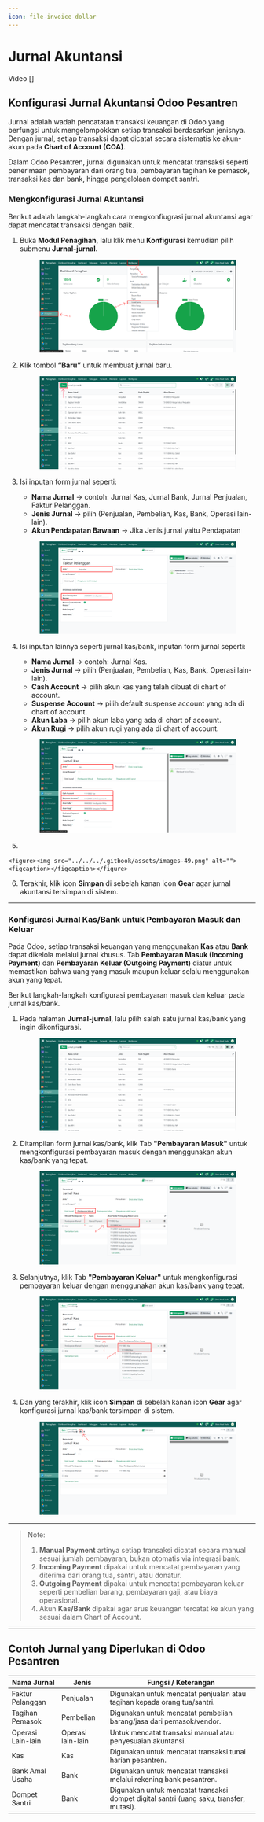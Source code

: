 ```yaml
---
icon: file-invoice-dollar
---
```


# Jurnal Akuntansi

Video \[]

## Konfigurasi Jurnal Akuntansi Odoo Pesantren

Jurnal adalah wadah pencatatan transaksi keuangan di Odoo yang berfungsi untuk mengelompokkan setiap transaksi berdasarkan jenisnya. Dengan jurnal, setiap transaksi dapat dicatat secara sistematis ke akun-akun pada **Chart of Account (COA)**.

Dalam Odoo Pesantren, jurnal digunakan untuk mencatat transaksi seperti penerimaan pembayaran dari orang tua, pembayaran tagihan ke pemasok, transaksi kas dan bank, hingga pengelolaan dompet santri.

### Mengkonfigurasi Jurnal Akuntansi

Berikut adalah langkah-langkah cara mengkonfiugrasi jurnal akuntansi agar dapat mencatat transaksi dengan baik.

1.  Buka **Modul Penagihan**, lalu klik menu **Konfigurasi** kemudian pilih submenu **Jurnal-jurnal.**

    <figure><img src="../../../.gitbook/assets/images-44.png" alt=""><figcaption></figcaption></figure>


2.  Klik tombol **“Baru”** untuk membuat jurnal baru.

    <figure><img src="../../../.gitbook/assets/images-45.png" alt=""><figcaption></figcaption></figure>


3.  Isi inputan form jurnal seperti:

    * **Nama Jurnal** → contoh: Jurnal Kas, Jurnal Bank, Jurnal Penjualan, Faktur Pelanggan.
    * **Jenis Jurnal** → pilih (Penjualan, Pembelian, Kas, Bank, Operasi lain-lain).
    * **Akun Pendapatan Bawaan** → Jika Jenis jurnal yaitu Pendapatan

    <figure><img src="../../../.gitbook/assets/images-46.png" alt=""><figcaption></figcaption></figure>


4.  Isi inputan lainnya seperti jurnal kas/bank, inputan form jurnal seperti:

    * **Nama Jurnal** → contoh: Jurnal Kas.
    * **Jenis Jurnal** → pilih (Penjualan, Pembelian, Kas, Bank, Operasi lain-lain).
    * **Cash Account** → pilih akun kas yang telah dibuat di chart of account.
    * **Suspense Account** → pilih default suspense account yang ada di chart of account.
    * **Akun Laba** → pilih akun laba yang ada di chart of account.
    * **Akun Rugi** → pilih akun rugi yang ada di chart of account.

    <figure><img src="../../../.gitbook/assets/images-48.PNG" alt=""><figcaption></figcaption></figure>


5.

    <figure><img src="../../../.gitbook/assets/images-49.png" alt=""><figcaption></figcaption></figure>
6. Terakhir, klik icon **Simpan** di sebelah kanan icon **Gear** agar jurnal akuntansi tersimpan di sistem.

***

### Konfigurasi Jurnal Kas/Bank untuk Pembayaran Masuk dan Keluar

Pada Odoo, setiap transaksi keuangan yang menggunakan **Kas** atau **Bank** dapat dikelola melalui jurnal khusus. Tab **Pembayaran Masuk (Incoming Payment)** dan **Pembayaran Keluar (Outgoing Payment)** diatur untuk memastikan bahwa uang yang masuk maupun keluar selalu menggunakan akun yang tepat.

Berikut langkah-langkah konfigurasi pembayaran masuk dan keluar pada jurnal kas/bank.

1.  Pada halaman **Jurnal-jurnal**, lalu pilih salah satu jurnal kas/bank yang ingin dikonfigurasi.

    <figure><img src="../../../.gitbook/assets/images-53.png" alt=""><figcaption></figcaption></figure>


2.  Ditampilan form jurnal kas/bank, klik Tab **"Pembayaran Masuk"** untuk mengkonfigurasi pembayaran masuk dengan menggunakan akun kas/bank yang tepat.

    <figure><img src="../../../.gitbook/assets/images-50.png" alt=""><figcaption></figcaption></figure>


3.  Selanjutnya, klik Tab **"Pembayaran Keluar"** untuk mengkonfigurasi pembayaran keluar dengan menggunakan akun kas/bank yang tepat.

    <figure><img src="../../../.gitbook/assets/images-51.png" alt=""><figcaption></figcaption></figure>


4.  Dan yang terakhir, klik icon **Simpan** di sebelah kanan icon **Gear** agar konfigurasi jurnal kas/bank tersimpan di sistem.

    <figure><img src="../../../.gitbook/assets/images-52.png" alt=""><figcaption></figcaption></figure>



***

> Note:
>
> 1. **Manual Payment** artinya setiap transaksi dicatat secara manual sesuai jumlah pembayaran, bukan otomatis via integrasi bank.
> 2. **Incoming Payment** dipakai untuk mencatat pembayaran yang diterima dari orang tua, santri, atau donatur.
> 3. **Outgoing Payment** dipakai untuk mencatat pembayaran keluar seperti pembelian barang, pembayaran gaji, atau biaya operasional.
> 4. Akun **Kas/Bank** dipakai agar arus keuangan tercatat ke akun yang sesuai dalam Chart of Account.

***

## Contoh Jurnal yang Diperlukan di Odoo Pesantren

| Nama Jurnal       | Jenis             | Fungsi / Keterangan                                                                     |
| ----------------- | ----------------- | --------------------------------------------------------------------------------------- |
| Faktur Pelanggan  | Penjualan         | Digunakan untuk mencatat penjualan atau tagihan kepada orang tua/santri.                |
| Tagihan Pemasok   | Pembelian         | Digunakan untuk mencatat pembelian barang/jasa dari pemasok/vendor.                     |
| Operasi Lain-lain | Operasi lain-lain | Untuk mencatat transaksi manual atau penyesuaian akuntansi.                             |
| Kas               | Kas               | Digunakan untuk mencatat transaksi tunai harian pesantren.                              |
| Bank Amal Usaha   | Bank              | Digunakan untuk mencatat transaksi melalui rekening bank pesantren.                     |
| Dompet Santri     | Bank              | Digunakan untuk mencatat transaksi dompet digital santri (uang saku, transfer, mutasi). |

